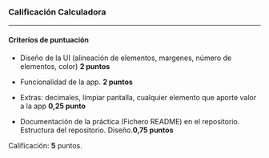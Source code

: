 ### Calificación Calculadora
---

#### Criterios de puntuación
* Diseño de la UI (alineación de elementos, margenes, número de elementos, color) **2 puntos**

* Funcionalidad de la app. **2 puntos**

* Extras: decimales, limpiar pantalla, cualquier elemento que aporte valor a la app **0,25 punto**

* Documentación de la práctica (Fichero README) en el repositorio. Estructura del repositorio. Diseño.**0,75 puntos**


Calificación: **5** puntos.

